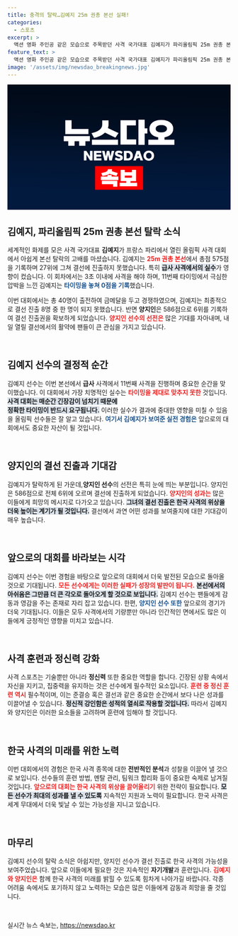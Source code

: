 ```yaml
---
title: 충격의 탈락…김예지 25m 권총 본선 실패!
categories:
  - 스포츠
excerpt: >
  액션 영화 주인공 같은 모습으로 주목받던 사격 국가대표 김예지가 파리올림픽 25m 권총 본선에서 충격적인 탈락! 0점을 기록한 급사가 결정적 원인이 되며 결선 진출에 실패했다. 경쟁자인 양지인은 6위로 선전하며 결선에 진출하게 되는데… 상황을 자세히 알아보자!
feature_text: >
  액션 영화 주인공 같은 모습으로 주목받던 사격 국가대표 김예지가 파리올림픽 25m 권총 본선에서 충격적인 탈락! 0점을 기록한 급사가 결정적 원인이 되며 결선 진출에 실패했다. 경쟁자인 양지인은 6위로 선전하며 결선에 진출하게 되는데… 상황을 자세히 알아보자!
image: '/assets/img/newsdao_breakingnews.jpg'
---
```


<p><img src="/assets/img/newsdao_breakingnews.jpg" alt="ontimetimes 속보" /></p>

<h2 data-ke-size="size26">김예지, 파리올림픽 25m 권총 본선 탈락 소식</h2>

<p data-ke-size="size16">세계적인 화제를 모은 사격 국가대표 <b>김예지</b>가 프랑스 파리에서 열린 올림픽 사격 대회에서 아쉽게 본선 탈락의 고배를 마셨습니다. 김예지는 <b><span style="color: #ee2323;">25m 권총 본선</span></b>에서 총점 575점을 기록하며 27위에 그쳐 결선에 진출하지 못했습니다. 특히 <b><span style="background-color: #21538527;">급사 사격에서의 실수</span></b>가 영향이 컸습니다. 이 회차에서는 3초 이내에 사격을 해야 하며, 11번째 타이밍에서 극심한 압박을 느낀 김예지는 <b><span style="color: #1a5490;">타이밍을 놓쳐 0점을 기록</span></b>했습니다.</p>

<p data-ke-size="size16">이번 대회에서는 총 40명이 출전하여 금메달을 두고 경쟁하였으며, 김예지는 최종적으로 결선 진출 8명 중 한 명이 되지 못했습니다. 반면 <b>양지인</b>은 586점으로 6위를 기록하여 결선 진출권을 확보하게 되었습니다. <b><span style="color: #ee2323;">양지인 선수의 선전은</span></b> 많은 기대를 자아내며, 내일 열릴 결선에서의 활약에 팬들이 큰 관심을 가지고 있습니다.</p>

<p data-ke-size="size16">&nbsp;</p>

<h2 data-ke-size="size26">김예지 선수의 결정적 순간</h2>

<p data-ke-size="size16">김예지 선수는 이번 본선에서 <b>급사</b> 사격에서 11번째 사격을 진행하며 중요한 순간을 맞이했습니다. 이 대회에서 가장 치명적인 실수는 <b><span style="color: #ee2323;">타이밍을 제대로 맞추지 못한</span></b> 것입니다. <b><span style="background-color: #21538527;">사격 대회는 매순간 긴장감이 넘치기 때문에<br>정확한 타이밍이 반드시 요구됩니다.</span></b> 이러한 실수가 결과에 중대한 영향을 미칠 수 있음을 올림픽 선수들은 잘 알고 있습니다. <b><span style="color: #1a5490;">여기서 김예지가 보여준 실전 경험은</span></b> 앞으로의 대회에서도 중요한 자산이 될 것입니다.</p>

<p data-ke-size="size16">&nbsp;</p>

<h2 data-ke-size="size26">양지인의 결선 진출과 기대감</h2>

<p data-ke-size="size16">김예지가 탈락하게 된 가운데,<b>양지인 선수</b>의 선전은 특히 눈에 띄는 부분입니다. 양지인은 586점으로 전체 6위에 오르며 결선에 진출하게 되었습니다. <b><span style="color: #ee2323;">양지인의 성과는</span></b> 많은 이들에게 희망의 메시지로 다가오고 있습니다. <b><span style="background-color: #21538527;">그녀의 결선 진출은 한국 사격의 위상을 더욱 높이는 계기가 될 것입니다.</span></b> 결선에서 과연 어떤 성과를 보여줄지에 대한 기대감이 매우 높습니다.</p>

<p data-ke-size="size16">&nbsp;</p>

<h2 data-ke-size="size26">앞으로의 대회를 바라보는 시각</h2>

<p data-ke-size="size16">김예지 선수는 이번 경험을 바탕으로 앞으로의 대회에서 더욱 발전된 모습으로 돌아올 것으로 기대됩니다. <b><span style="color: #ee2323;">모든 선수에게는 이러한 실패가 성장의 발판이 됩니다.</span></b> <b><span style="background-color: #21538527;">본선에서의 아쉬움은 그만큼 더 큰 각오로 돌아오게 할 것으로 보입니다.</span></b> 김예지 선수는 팬들에게 감동과 영감을 주는 존재로 자리 잡고 있습니다. 한편, <b><span style="color: #1a5490;">양지인 선수 또한</span></b> 앞으로의 경기가 더욱 기대됩니다. 이들은 모두 사격에서의 기량뿐만 아니라 인간적인 면에서도 많은 이들에게 긍정적인 영향을 미치고 있습니다.</p>

<p data-ke-size="size16">&nbsp;</p>

<h2 data-ke-size="size26">사격 훈련과 정신력 강화</h2>

<p data-ke-size="size16">사격 스포츠는 기술뿐만 아니라 <b>정신력</b> 또한 중요한 역할을 합니다. 긴장된 상황 속에서 자신을 지키고, 집중력을 유지하는 것은 선수에게 필수적인 요소입니다. <b><span style="color: #ee2323;">훈련 중 정신 훈련 역시</span></b> 필수적이며, 이는 준결승 혹은 결선과 같은 중요한 순간에서 보다 나은 성과를 이끌어낼 수 있습니다. <b><span style="background-color: #21538527;">정신적 강인함은 성적의 열쇠로 작용할 것입니다.</span></b> 따라서 김예지와 양지인은 이러한 요소들을 고려하며 훈련에 임해야 할 것입니다.</p>

<p data-ke-size="size16">&nbsp;</p>

<h2 data-ke-size="size26">한국 사격의 미래를 위한 노력</h2>

<p data-ke-size="size16">이번 대회에서의 경험은 한국 사격 종목에 대한 <b>전반적인 분석</b>과 성찰을 이끌어 낼 것으로 보입니다. 선수들의 훈련 방법, 멘탈 관리, 팀워크 합리화 등이 중요한 숙제로 남겨질 것입니다. <b><span style="color: #ee2323;">앞으로의 대회는 한국 사격의 위상을 끌어올리기</span></b> 위한 전략이 필요합니다. <b><span style="background-color: #21538527;">모든 선수가 최대의 성과를 낼 수 있도록</span></b> 지속적인 지원과 노력이 필요합니다. 한국 사격은 세계 무대에서 더욱 빛날 수 있는 가능성을 지니고 있습니다.</p>

<p data-ke-size="size16">&nbsp;</p>

<h2 data-ke-size="size26">마무리</h2>

<p data-ke-size="size16">김예지 선수의 탈락 소식은 아쉽지만, 양지인 선수가 결선 진출로 한국 사격의 가능성을 보여주었습니다. 앞으로 이들에게 필요한 것은 지속적인 <b>자기개발</b>과 훈련입니다. <b><span style="color: #ee2323;">김예지와 양지인은</span></b> 함께 한국 사격의 미래를 밝힐 수 있도록 힘차게 나아가길 바랍니다. 각종 어려움 속에서도 포기하지 않고 노력하는 모습은 많은 이들에게 감동과 희망을 줄 것입니다.</p>

<p data-ke-size="size16">&nbsp;</p>
실시간 뉴스 속보는, <a href="https://newsdao.kr" rel="dofollow">https://newsdao.kr</a>


